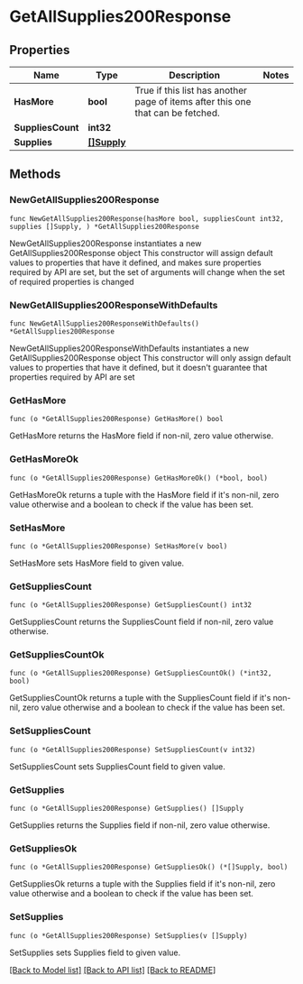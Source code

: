# GetAllSupplies200Response

## Properties

Name | Type | Description | Notes
------------ | ------------- | ------------- | -------------
**HasMore** | **bool** | True if this list has another page of items after this one that can be fetched. | 
**SuppliesCount** | **int32** |  | 
**Supplies** | [**[]Supply**](Supply.md) |  | 

## Methods

### NewGetAllSupplies200Response

`func NewGetAllSupplies200Response(hasMore bool, suppliesCount int32, supplies []Supply, ) *GetAllSupplies200Response`

NewGetAllSupplies200Response instantiates a new GetAllSupplies200Response object
This constructor will assign default values to properties that have it defined,
and makes sure properties required by API are set, but the set of arguments
will change when the set of required properties is changed

### NewGetAllSupplies200ResponseWithDefaults

`func NewGetAllSupplies200ResponseWithDefaults() *GetAllSupplies200Response`

NewGetAllSupplies200ResponseWithDefaults instantiates a new GetAllSupplies200Response object
This constructor will only assign default values to properties that have it defined,
but it doesn't guarantee that properties required by API are set

### GetHasMore

`func (o *GetAllSupplies200Response) GetHasMore() bool`

GetHasMore returns the HasMore field if non-nil, zero value otherwise.

### GetHasMoreOk

`func (o *GetAllSupplies200Response) GetHasMoreOk() (*bool, bool)`

GetHasMoreOk returns a tuple with the HasMore field if it's non-nil, zero value otherwise
and a boolean to check if the value has been set.

### SetHasMore

`func (o *GetAllSupplies200Response) SetHasMore(v bool)`

SetHasMore sets HasMore field to given value.


### GetSuppliesCount

`func (o *GetAllSupplies200Response) GetSuppliesCount() int32`

GetSuppliesCount returns the SuppliesCount field if non-nil, zero value otherwise.

### GetSuppliesCountOk

`func (o *GetAllSupplies200Response) GetSuppliesCountOk() (*int32, bool)`

GetSuppliesCountOk returns a tuple with the SuppliesCount field if it's non-nil, zero value otherwise
and a boolean to check if the value has been set.

### SetSuppliesCount

`func (o *GetAllSupplies200Response) SetSuppliesCount(v int32)`

SetSuppliesCount sets SuppliesCount field to given value.


### GetSupplies

`func (o *GetAllSupplies200Response) GetSupplies() []Supply`

GetSupplies returns the Supplies field if non-nil, zero value otherwise.

### GetSuppliesOk

`func (o *GetAllSupplies200Response) GetSuppliesOk() (*[]Supply, bool)`

GetSuppliesOk returns a tuple with the Supplies field if it's non-nil, zero value otherwise
and a boolean to check if the value has been set.

### SetSupplies

`func (o *GetAllSupplies200Response) SetSupplies(v []Supply)`

SetSupplies sets Supplies field to given value.



[[Back to Model list]](../README.md#documentation-for-models) [[Back to API list]](../README.md#documentation-for-api-endpoints) [[Back to README]](../README.md)


